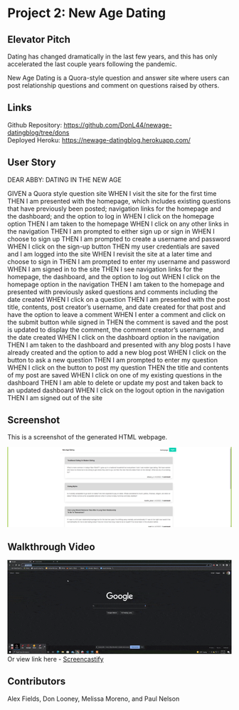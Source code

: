 # Project 2: New Age Dating

## Elevator Pitch

Dating has changed dramatically in the last few years, and this has only accelerated the last couple years following the pandemic. </br>

New Age Dating is a Quora-style question and answer site where users can post relationship questions and comment on questions raised by others. </br>

## Links

Github Repository: https://github.com/DonL44/newage-datingblog/tree/dons </br>
Deployed Heroku: https://newage-datingblog.herokuapp.com/

## User Story

DEAR ABBY: DATING IN THE NEW AGE

GIVEN a Quora style question site
WHEN I visit the site for the first time
THEN I am presented with the homepage, which includes existing questions that have previously been posted; navigation links for the homepage and the dashboard; and the option to log in
WHEN I click on the homepage option
THEN I am taken to the homepage
WHEN I click on any other links in the navigation
THEN I am prompted to either sign up or sign in
WHEN I choose to sign up
THEN I am prompted to create a username and password
WHEN I click on the sign-up button
THEN my user credentials are saved and I am logged into the site
WHEN I revisit the site at a later time and choose to sign in
THEN I am prompted to enter my username and password
WHEN I am signed in to the site
THEN I see navigation links for the homepage, the dashboard, and the option to log out
WHEN I click on the homepage option in the navigation
THEN I am taken to the homepage and presented with previously asked questions and comments including the date created
WHEN I click on a question
THEN I am presented with the post title, contents, post creator’s username, and date created for that post and have the option to leave a comment
WHEN I enter a comment and click on the submit button while signed in
THEN the comment is saved and the post is updated to display the comment, the comment creator’s username, and the date created
WHEN I click on the dashboard option in the navigation
THEN I am taken to the dashboard and presented with any blog posts I have already created and the option to add a new blog post
WHEN I click on the button to ask a new question
THEN I am prompted to enter my question
WHEN I click on the button to post my question
THEN the title and contents of my post are saved
WHEN I click on one of my existing questions in the dashboard
THEN I am able to delete or update my post and taken back to an updated dashboard
WHEN I click on the logout option in the navigation
THEN I am signed out of the site

## Screenshot
This is a screenshot of the generated HTML webpage.

![New-Age-Dating Webpage Screenshot](public\images\new-age-dating.png)

## Walkthrough Video
![New-Age-Dating Walkthrough Video](public\images\dating-forum-demo.gif)
<br> 
Or view link here - [Screencastify](https://drive.google.com/file/d/12ria9JJ8YoEhdjWiUlAK6x_xjkOpMr-Z/view)

## Contributors

Alex Fields, Don Looney, Melissa Moreno, and Paul Nelson